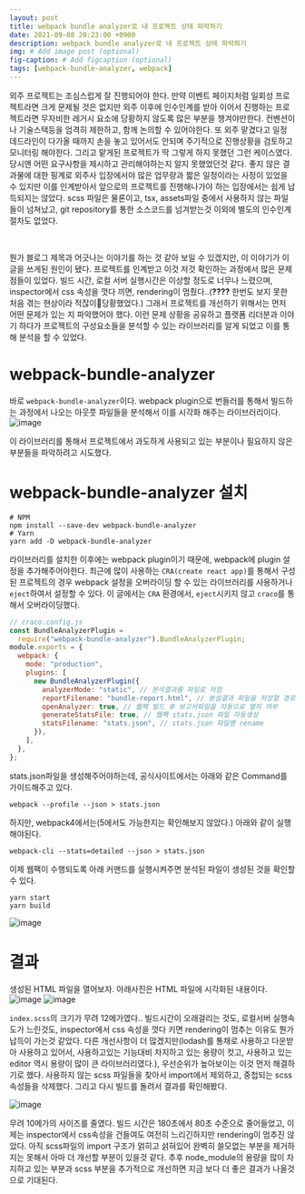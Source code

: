 ```yaml
---
layout: post
title: webpack bundle analyzer로 내 프로젝트 상태 파악하기
date: 2021-09-08 20:23:00 +0900
description: webpack bundle analyzer로 내 프로젝트 상태 파악하기
img: # Add image post (optional)
fig-caption: # Add figcaption (optional)
tags: [webpack-bundle-analyzer, webpack]
---
```


외주 프로젝트는 조심스럽게 잘 진행되어야 한다. 만약 이벤트 페이지처럼 일회성 프로젝트라면 크게 문제될 것은 없지만 외주 이후에 인수인계를 받아 이어서 진행하는 프로젝트라면 무자비한 레거시 요소에 당황하지 않도록 많은 부분을 챙겨야만한다. 컨벤션이나 기술스택등을 엄격히 제한하고, 함께 논의할 수 있어야한다. 또 외주 맡겼다고 일정 데드라인이 다가올 때까지 손을 놓고 있어서도 안되며 주기적으로 진행상황을 검토하고 모니터링 해야한다. 그리고 맡게된 프로젝트가 딱 그렇게 하지 못했던 그런 케이스였다. 당시엔 어떤 요구사항을 제시하고 관리해야하는지 알지 못했었던것 같다. 좋지 않은 결과물에 대한 핑계로 외주사 입장에서야 많은 업무량과 짧은 일정이라는 사정이 있었을 수 있지만 이를 인계받아서 앞으로의 프로젝트를 진행해나가야 하는 입장에서는 쉽게 납득되지는 않았다. scss 파일은 물론이고, tsx, assets파일 중에서 사용하지 않는 파일들이 넘쳐났고, git repository를 통한 소스코드를 넘겨받는것 이외에 별도의 인수인계 절차도 없었다.

<br>

뭔가 블로그 제목과 어긋나는 이야기를 하는 것 같아 보일 수 있겠지만, 이 이야기가 이 글을 쓰게된 원인이 됐다. 프로젝트를 인계받고 이것 저것 확인하는 과정에서 많은 문제점들이 있었다. 빌드 시간, 로컬 서버 실행시간은 이상할 정도로 너무나 느렸으며, inspector에서 css 속성을 껏다 끼면, rendering이 멈췄다..(**????** 한번도 보지 못한 처음 겪는 현상이라 적잖이당황했었다.)
그래서 프로젝트를 개선하기 위해서는 먼저 어떤 문제가 있는 지 파악했어야 했다. 이런 문제 상황을 공유하고 플랫폼 리더분과 이야기 하다가 프로젝트의 구성요소들을 분석할 수 있는 라이브러리를 알게 되었고 이를 통해 분석을 할 수 있었다.

# webpack-bundle-analyzer

바로 `webpack-bundle-analyzer`이다. webpack plugin으로 번들러를 통해서 빌드하는 과정에서 나오는 아웃풋 파일들을 분석해서 이를 시각화 해주는 라이브러리이다.
![image]({{site.baseurl}}/assets/img/2021-11-10/webpack-bundle-analyzer.gif)

이 라이브러리를 통해서 프로젝트에서 과도하게 사용되고 있는 부분이나 필요하지 않은 부분들을 파악하려고 시도했다.

# webpack-bundle-analyzer 설치

```
# NPM
npm install --save-dev webpack-bundle-analyzer
# Yarn
yarn add -D webpack-bundle-analyzer
```

라이브러리를 설치한 이후에는 webpack plugin이기 때문에, webpack에 plugin 설정을 추가해주어야한다. 최근에 많이 사용하는 `CRA(create react app)`를 통해서 구성된 프로젝트의 경우 webpack 설정을 오버라이딩 할 수 있는 라이브러리를 사용하거나 `eject`하여서 설정할 수 있다. 이 글에서는 `CRA` 환경에서, `eject`시키지 않고 `craco`를 통해서 오버라이딩했다.

```js
// craco.config.js
const BundleAnalyzerPlugin =
  require("webpack-bundle-analyzer").BundleAnalyzerPlugin;
module.exports = {
  webpack: {
    mode: "production",
    plugins: [
      new BundleAnalyzerPlugin({
        analyzerMode: "static", // 분석결과를 파일로 저장
        reportFilename: "bundle-report.html", // 분설결과 파일을 저장할 경로와 파일명 지정
        openAnalyzer: true, // 웹팩 빌드 후 보고서파일을 자동으로 열지 여부
        generateStatsFile: true, // 웹팩 stats.json 파일 자동생성
        statsFilename: "stats.json", // stats.json 파일명 rename
      }),
    ],
  },
};
```

stats.json파일을 생성해주어야하는데, 공식사이트에서는 아래와 같은 Command를 가이드해주고 있다.

```
webpack --profile --json > stats.json
```

하지만, webpack4에서는(5에서도 가능한지는 확인해보지 않았다.) 아래와 같이 실행해야된다.

```
webpack-cli --stats=detailed --json > stats.json
```

이제 웹팩이 수행되도록 아래 커맨드를 실행시켜주면 분석된 파일이 생성된 것을 확인할 수 있다.

```
yarn start
yarn build
```

![image]({{site.baseurl}}/assets/img/2021-11-10/output.png)

# 결과

생성된 HTML 파일을 열어보자. 아래사진은 HTML 파일에 시각화된 내용이다.
![image]({{site.baseurl}}/assets/img/2021-11-10/before.png)
![image]({{site.baseurl}}/assets/img/2021-11-10/before_zoomed.png)

`index.scss`의 크기가 무려 12메가였다.. 빌드시간이 오래걸리는 것도, 로컬서버 실행속도가 느린것도, inspector에서 css 속성을 껏다 키면 rendering이 멈추는 이유도 뭔가 납득이 가는것 같았다. 다른 개선사항이 더 많겠지만(lodash를 통채로 사용하고 다운받아 사용하고 있어서, 사용하고있는 기능대비 차지하고 있는 용량이 컷고, 사용하고 있는 editor 역시 용량이 많이 큰 라이브러리였다.), 우선순위가 높아보이는 이것 먼저 해결하기로 했다. 사용하지 않는 scss 파일들을 찾아서 import에서 제외하고, 중첩되는 scss 속성들을 삭제했다. 그리고 다시 빌드를 돌려서 결과를 확인해봤다.

![image]({{site.baseurl}}/assets/img/2021-11-10/after.png)

무려 10메가의 사이즈를 줄였다. 빌드 시간은 180초에서 80초 수준으로 줄어들었고, 이제는 inspector에서 css속성을 건들여도 여전히 느리긴하지만 rendering이 멈추진 않았다. 아직 scss파일의 import 구조가 얽히고 섥혀있어 완벽히 쓸모없는 부분을 제거하지는 못해서 아마 더 개선할 부분이 있을것 같다. 추후 node_module의 용량을 많이 차지하고 있는 부분과 scss 부분을 추가적으로 개선하면 지금 보다 더 좋은 결과가 나올것으로 기대된다.
